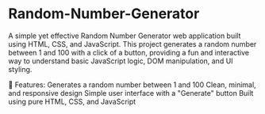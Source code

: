 # Random-Number-Generator

A simple yet effective Random Number Generator web application built using HTML, CSS, and JavaScript. This project generates a random number between 1 and 100 with a click of a button, providing a fun and interactive way to understand basic JavaScript logic, DOM manipulation, and UI styling.

🚀 Features:
Generates a random number between 1 and 100
Clean, minimal, and responsive design
Simple user interface with a "Generate" button
Built using pure HTML, CSS, and JavaScript
